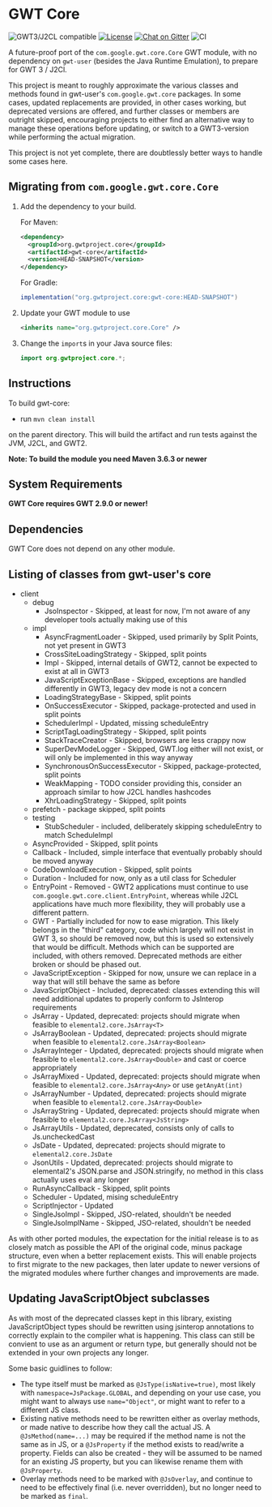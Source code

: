 # GWT Core

![GWT3/J2CL compatible](https://img.shields.io/badge/GWT3/J2CL-compatible-brightgreen.svg)  [![License](https://img.shields.io/:license-apache-blue.svg)](http://www.apache.org/licenses/LICENSE-2.0.html) [![Chat on Gitter](https://badges.gitter.im/hal/elemento.svg)](https://gitter.im/gwtproject/gwt-modules) ![CI](https://github.com/gwtproject/gwt-core/workflows/CI/badge.svg)

A future-proof port of the `com.google.gwt.core.Core` GWT module, with no dependency on `gwt-user` (besides the Java Runtime Emulation), to prepare for GWT 3 / J2Cl.

This project is meant to roughly approximate the various classes and methods found in gwt-user's `com.google.gwt.core`
packages. In some cases, updated replacements are provided, in other cases working, but deprecated versions are offered,
and further classes or members are outright skipped, encouraging projects to either find an alternative way to manage
these operations before updating, or switch to a GWT3-version while performing the actual migration.

This project is not yet complete, there are doubtlessly better ways to handle some cases here.

##  Migrating from `com.google.gwt.core.Core`

1. Add the dependency to your build.

   For Maven:

   ```xml
   <dependency>
     <groupId>org.gwtproject.core</groupId>
     <artifactId>gwt-core</artifactId>
     <version>HEAD-SNAPSHOT</version>
   </dependency>
   ```

   For Gradle:

   ```gradle
   implementation("org.gwtproject.core:gwt-core:HEAD-SNAPSHOT")
   ```

2. Update your GWT module to use

   ```xml
   <inherits name="org.gwtproject.core.Core" />
   ```

3. Change the `import`s in your Java source files:

   ```java
   import org.gwtproject.core.*;
   ```

## Instructions

To build gwt-core:

* run `mvn clean install`

on the parent directory. This will build the artifact and run tests against the JVM, J2CL, and GWT2.


**Note: To build the module you need Maven 3.6.3 or newer**

## System Requirements

**GWT Core requires GWT 2.9.0 or newer!**


## Dependencies

GWT Core does not depend on any other module.


## Listing of classes from gwt-user's core

 * client
   * debug
     * JsoInspector - Skipped, at least for now, I'm not aware of any developer tools actually making use of this
   * impl
     * AsyncFragmentLoader - Skipped, used primarily by Split Points, not yet present in GWT3
     * CrossSiteLoadingStrategy - Skipped, split points
     * Impl - Skipped, internal details of GWT2, cannot be expected to exist at all in GWT3
     * JavaScriptExceptionBase - Skipped, exceptions are handled differently in GWT3, legacy dev mode is not a concern
     * LoadingStrategyBase - Skipped, split points
     * OnSuccessExecutor - Skipped, package-protected and used in split points
     * SchedulerImpl - Updated, missing scheduleEntry
     * ScriptTagLoadingStrategy - Skipped, split points
     * StackTraceCreator - Skipped, browsers are less crappy now
     * SuperDevModeLogger - Skipped, GWT.log either will not exist, or will only be implemented in this way anyway
     * SynchronousOnSuccessExecutor - Skipped, package-protected, split points
     * WeakMapping - TODO consider providing this, consider an approach similar to how J2CL handles hashcodes
     * XhrLoadingStrategy - Skipped, split points
   * prefetch - package skipped, split points
   * testing
     * StubScheduler - included, deliberately skipping scheduleEntry to match ScheduleImpl
   * AsyncProvided - Skipped, split points
   * Callback - Included, simple interface that eventually probably should be moved anyway
   * CodeDownloadExecution - Skipped, split points
   * Duration - Included for now, only as a util class for Scheduler
   * EntryPoint - Removed - GWT2 applications must continue to use `com.google.gwt.core.client.EntryPoint`, whereas 
   while J2CL applications have much more flexibility, they will probably use a different pattern.
   * GWT - Partially included for now to ease migration. This likely belongs in the "third" category, code which largely
   will not exist in GWT 3, so should be removed now, but this is used so extensively that would be difficult. Methods
   which can be supported are included, with others removed. Deprecated methods are either broken or should be phased
   out.
   * JavaScriptException - Skipped for now, unsure we can replace in a way that will still behave the same as before
   * JavaScriptObject - Included, deprecated: classes extending this will need additional updates to properly conform
   to JsInterop requirements
   * JsArray - Updated, deprecated: projects should migrate when feasible to `elemental2.core.JsArray<T>`
   * JsArrayBoolean - Updated, deprecated: projects should migrate when feasible to `elemental2.core.JsArray<Boolean>`
   * JsArrayInteger - Updated, deprecated: projects should migrate when feasible to `elemental2.core.JsArray<Double>`
   and cast or coerce appropriately
   * JsArrayMixed - Updated, deprecated: projects should migrate when feasible to `elemental2.core.JsArray<Any>` or
   use `getAnyAt(int)`
   * JsArrayNumber - Updated, deprecated: projects should migrate when feasible to `elemental2.core.JsArray<Double>`
   * JsArrayString - Updated, deprecated: projects should migrate when feasible to `elemental2.core.JsArray<JsString>`
   * JsArrayUtils - Updated, deprecated, consists only of calls to Js.uncheckedCast
   * JsDate - Updated, deprecated: projects should migrate to `elemental2.core.JsDate`
   * JsonUtils - Updated, deprecated: projects should migrate to elemental2's JSON.parse and JSON.stringify, no method
   in this class actually uses eval any longer
   * RunAsyncCallback - Skipped, split points
   * Scheduler - Updated, mising scheduleEntry
   * ScriptInjector - Updated
   * SingleJsoImpl - Skipped, JSO-related, shouldn't be needed
   * SingleJsoImplName - Skipped, JSO-related, shouldn't be needed
   
   
As with other ported modules, the expectation for the initial release is to as closely match as possible the API of the
original code, minus package structure, even when a better replacement exists. This will enable projects to first
migrate to the new packages, then later update to newer versions of the migrated modules where further changes and
improvements are made.


## Updating JavaScriptObject subclasses
As with most of the deprecated classes kept in this library, existing JavaScriptObject types should be rewritten using 
jsinterop annotations to correctly explain to the compiler what is happening. This class can still be convient to use
as an argument or return type, but generally should not be extended in your own projects any longer.

Some basic guidlines to follow:
 * The type itself must be marked as `@JsType(isNative=true)`, most likely with `namespace=JsPackage.GLOBAL`, and 
 depending on your use case, you might want to always use `name="Object"`, or might want to refer to a different JS
 class.
 * Existing native methods need to be rewritten either as overlay methods, or made native to describe how they call the
 actual JS. A `@JsMethod(name=...)` may be required if the method name is not the same as in JS, or a `@JsProperty` if
 the method exists to read/write a property. Fields can also be created - they will be assumed to be named for an
 existing JS property, but you can likewise rename them with `@JsProperty`.
 * Overlay methods need to be marked with `@JsOverlay`, and continue to need to be effectively final (i.e. never 
 overridden), but no longer need to be marked as `final`.

